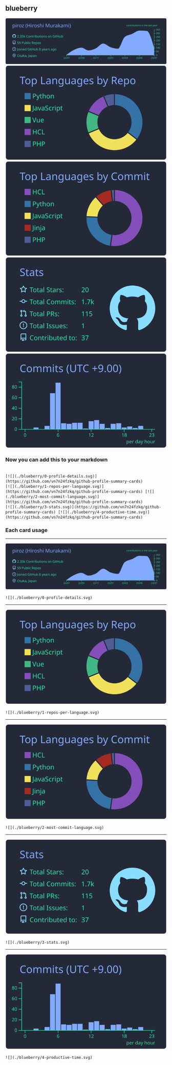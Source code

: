 ## blueberry

[![](./0-profile-details.svg)](https://github.com/vn7n24fzkq/github-profile-summary-cards)
[![](./1-repos-per-language.svg)](https://github.com/vn7n24fzkq/github-profile-summary-cards) [![](./2-most-commit-language.svg)](https://github.com/vn7n24fzkq/github-profile-summary-cards)
[![](./3-stats.svg)](https://github.com/vn7n24fzkq/github-profile-summary-cards) [![](./4-productive-time.svg)](https://github.com/vn7n24fzkq/github-profile-summary-cards)
### Now you can add this to your markdown
```

[![](./blueberry/0-profile-details.svg)](https://github.com/vn7n24fzkq/github-profile-summary-cards)
[![](./blueberry/1-repos-per-language.svg)](https://github.com/vn7n24fzkq/github-profile-summary-cards) [![](./blueberry/2-most-commit-language.svg)](https://github.com/vn7n24fzkq/github-profile-summary-cards)
[![](./blueberry/3-stats.svg)](https://github.com/vn7n24fzkq/github-profile-summary-cards) [![](./blueberry/4-productive-time.svg)](https://github.com/vn7n24fzkq/github-profile-summary-cards)

```

### Each card usage
---

![](./0-profile-details.svg)

```
![](./blueberry/0-profile-details.svg)
```

    

---

![](./1-repos-per-language.svg)

```
![](./blueberry/1-repos-per-language.svg)
```

    

---

![](./2-most-commit-language.svg)

```
![](./blueberry/2-most-commit-language.svg)
```

    

---

![](./3-stats.svg)

```
![](./blueberry/3-stats.svg)
```

    

---

![](./4-productive-time.svg)

```
![](./blueberry/4-productive-time.svg)
```

    

